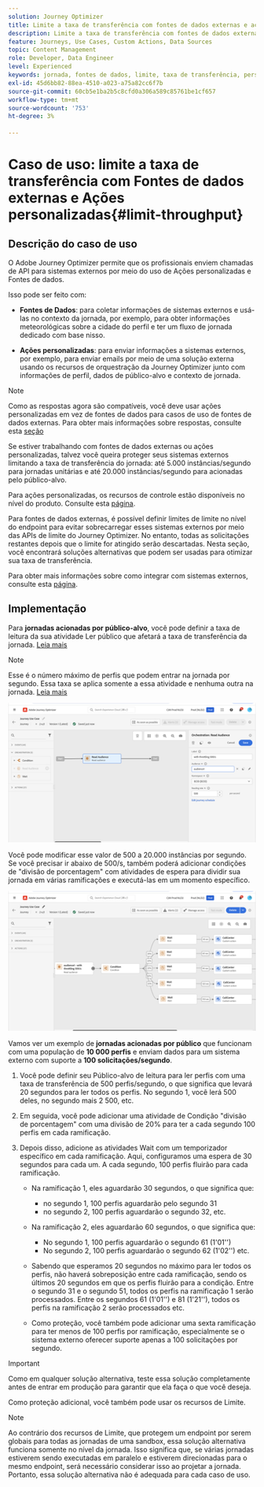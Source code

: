 ```yaml
---
solution: Journey Optimizer
title: Limite a taxa de transferência com fontes de dados externas e ações personalizadas
description: Limite a taxa de transferência com fontes de dados externas e ações personalizadas
feature: Journeys, Use Cases, Custom Actions, Data Sources
topic: Content Management
role: Developer, Data Engineer
level: Experienced
keywords: jornada, fontes de dados, limite, taxa de transferência, personalizado, ações
exl-id: 45d6bb82-88ea-4510-a023-a75a82cc6f7b
source-git-commit: 60cb5e1ba2b5c8cfd0a306a589c85761be1cf657
workflow-type: tm+mt
source-wordcount: '753'
ht-degree: 3%

---
```


# Caso de uso: limite a taxa de transferência com Fontes de dados externas e Ações personalizadas{#limit-throughput}

## Descrição do caso de uso

O Adobe Journey Optimizer permite que os profissionais enviem chamadas de API para sistemas externos por meio do uso de Ações personalizadas e Fontes de dados.

Isso pode ser feito com:

* **Fontes de Dados**: para coletar informações de sistemas externos e usá-las no contexto da jornada, por exemplo, para obter informações meteorológicas sobre a cidade do perfil e ter um fluxo de jornada dedicado com base nisso.

* **Ações personalizadas**: para enviar informações a sistemas externos, por exemplo, para enviar emails por meio de uma solução externa usando os recursos de orquestração da Journey Optimizer junto com informações de perfil, dados de público-alvo e contexto de jornada.

>[!NOTE]
>
>Como as respostas agora são compatíveis, você deve usar ações personalizadas em vez de fontes de dados para casos de uso de fontes de dados externas. Para obter mais informações sobre respostas, consulte esta [seção](../action/action-response.md)

Se estiver trabalhando com fontes de dados externas ou ações personalizadas, talvez você queira proteger seus sistemas externos limitando a taxa de transferência do jornada: até 5.000 instâncias/segundo para jornadas unitárias e até 20.000 instâncias/segundo para  acionadas pelo público-alvo.

Para ações personalizadas, os recursos de controle estão disponíveis no nível do produto. Consulte esta [página](../configuration/external-systems.md#capping).

Para fontes de dados externas, é possível definir limites de limite no nível do endpoint para evitar sobrecarregar esses sistemas externos por meio das APIs de limite do Journey Optimizer. No entanto, todas as solicitações restantes depois que o limite for atingido serão descartadas. Nesta seção, você encontrará soluções alternativas que podem ser usadas para otimizar sua taxa de transferência.

Para obter mais informações sobre como integrar com sistemas externos, consulte esta [página](../configuration/external-systems.md).

## Implementação

Para **jornadas acionadas por público-alvo**, você pode definir a taxa de leitura da sua atividade Ler público que afetará a taxa de transferência da jornada. [Leia mais](../building-journeys/read-audience.md)

>[!NOTE]
>
> Esse é o número máximo de perfis que podem entrar na jornada por segundo. Essa taxa se aplica somente a essa atividade e nenhuma outra na jornada. [Leia mais](../building-journeys/read-audience.md)


![](assets/limit-throughput-1.png)

Você pode modificar esse valor de 500 a 20.000 instâncias por segundo. Se você precisar ir abaixo de 500/s, também poderá adicionar condições de &quot;divisão de porcentagem&quot; com atividades de espera para dividir sua jornada em várias ramificações e executá-las em um momento específico.

![](assets/limit-throughput-2.png)

Vamos ver um exemplo de **jornadas acionadas por público** que funcionam com uma população de **10 000 perfis** e enviam dados para um sistema externo com suporte a **100 solicitações/segundo**.

1. Você pode definir seu Público-alvo de leitura para ler perfis com uma taxa de transferência de 500 perfis/segundo, o que significa que levará 20 segundos para ler todos os perfis. No segundo 1, você lerá 500 deles, no segundo mais 2 500, etc.

1. Em seguida, você pode adicionar uma atividade de Condição &quot;divisão de porcentagem&quot; com uma divisão de 20% para ter a cada segundo 100 perfis em cada ramificação.

1. Depois disso, adicione as atividades Wait com um temporizador específico em cada ramificação. Aqui, configuramos uma espera de 30 segundos para cada um. A cada segundo, 100 perfis fluirão para cada ramificação.

   * Na ramificação 1, eles aguardarão 30 segundos, o que significa que:
      * no segundo 1, 100 perfis aguardarão pelo segundo 31
      * no segundo 2, 100 perfis aguardarão o segundo 32, etc.

   * Na ramificação 2, eles aguardarão 60 segundos, o que significa que:
      * No segundo 1, 100 perfis aguardarão o segundo 61 (1&#39;01&#39;&#39;)
      * No segundo 2, 100 perfis aguardarão o segundo 62 (1&#39;02&#39;&#39;) etc.

   * Sabendo que esperamos 20 segundos no máximo para ler todos os perfis, não haverá sobreposição entre cada ramificação, sendo os últimos 20 segundos em que os perfis fluirão para a condição. Entre o segundo 31 e o segundo 51, todos os perfis na ramificação 1 serão processados. Entre os segundos 61 (1&#39;01&#39;&#39;) e 81 (1&#39;21&#39;&#39;), todos os perfis na ramificação 2 serão processados etc.

   * Como proteção, você também pode adicionar uma sexta ramificação para ter menos de 100 perfis por ramificação, especialmente se o sistema externo oferecer suporte apenas a 100 solicitações por segundo.

>[!IMPORTANT]
>
>Como em qualquer solução alternativa, teste essa solução completamente antes de entrar em produção para garantir que ela faça o que você deseja.

Como proteção adicional, você também pode usar os recursos de Limite.

>[!NOTE]
>
>Ao contrário dos recursos de Limite, que protegem um endpoint por serem globais para todas as jornadas de uma sandbox, essa solução alternativa funciona somente no nível da jornada. Isso significa que, se várias jornadas estiverem sendo executadas em paralelo e estiverem direcionadas para o mesmo endpoint, será necessário considerar isso ao projetar a jornada. Portanto, essa solução alternativa não é adequada para cada caso de uso.
